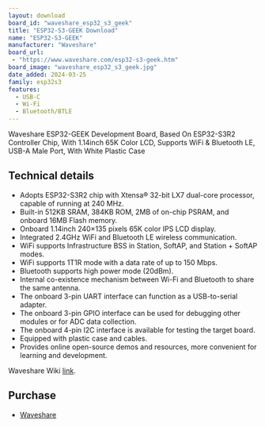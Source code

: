 ```yaml
---
layout: download
board_id: "waveshare_esp32_s3_geek"
title: "ESP32-S3-GEEK Download"
name: "ESP32-S3-GEEK"
manufacturer: "Waveshare"
board_url:
 - "https://www.waveshare.com/esp32-s3-geek.htm"
board_image: "waveshare_esp32_s3_geek.jpg"
date_added: 2024-03-25
family: esp32s3
features:
  - USB-C
  - Wi-Fi
  - Bluetooth/BTLE
---
```


Waveshare ESP32-GEEK Development Board, Based On ESP32-S3R2 Controller Chip, With 1.14inch 65K Color LCD, Supports WiFi & Bluetooth LE, USB-A Male Port, With White Plastic Case

## Technical details

 - Adopts ESP32-S3R2 chip with Xtensa® 32-bit LX7 dual-core processor, capable of running at 240 MHz.
 - Built-in 512KB SRAM, 384KB ROM, 2MB of on-chip PSRAM, and onboard 16MB Flash memory.
 - Onboard 1.14inch 240×135 pixels 65K color IPS LCD display.
 - Integrated 2.4GHz WiFi and Bluetooth LE wireless communication.
 - WiFi supports Infrastructure BSS in Station, SoftAP, and Station + SoftAP modes.
 - WiFi supports 1T1R mode with a data rate of up to 150 Mbps.
 - Bluetooth supports high power mode (20dBm).
 - Internal co-existence mechanism between Wi-Fi and Bluetooth to share the same antenna.
 - The onboard 3-pin UART interface can function as a USB-to-serial adapter.
 - The onboard 3-pin GPIO interface can be used for debugging other modules or for ADC data collection.
 - The onboard 4-pin I2C interface is available for testing the target board.
 - Equipped with plastic case and cables.
 - Provides online open-source demos and resources, more convenient for learning and development.

Waveshare Wiki [link](https://www.waveshare.com/wiki/ESP32-S3-GEEK).

## Purchase
* [Waveshare](https://www.waveshare.com/esp32-s3-geek.htm)

